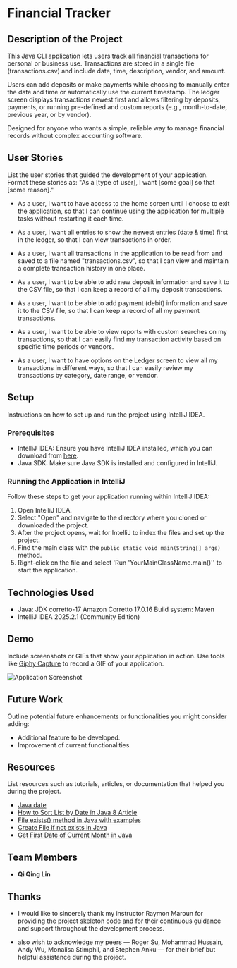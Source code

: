 # Financial Tracker 

## Description of the Project

This Java CLI application lets users track all financial transactions for personal or business use. 
Transactions are stored in a single file (transactions.csv) and include date, time, description, vendor, and amount.

Users can add deposits or make payments while choosing to manually enter the date and time or automatically use the current timestamp. 
The ledger screen displays transactions newest first and allows filtering by deposits, payments, or running pre-defined and custom reports (e.g., month-to-date, previous year, or by vendor).

Designed for anyone who wants a simple, reliable way to manage financial records without complex accounting software.


## User Stories

List the user stories that guided the development of your application. Format these stories as: "As a [type of user], I want [some goal] so that [some reason]."

- As a user, I want to have access to the home screen until I choose to exit the application,
so that I can continue using the application for multiple tasks without restarting it each time.

- As a user, I want all entries to show the newest entries (date & time) first in the ledger,
so that I can view transactions in order.

- As a user, I want all transactions in the application to be read from and saved to a file named "transactions.csv",
so that I can view and maintain a complete transaction history in one place.

- As a user, I want to be able to add new deposit information and save it to the CSV file,
so that I can keep a record of all my deposit transactions.

- As a user, I want to be able to add payment (debit) information and save it to the CSV file,
so that I can keep a record of all my payment transactions.

- As a user, I want to be able to view reports with custom searches on my transactions,
so that I can easily find my transaction activity based on specific time periods or vendors.

- As a user, I want to have options on the Ledger screen to view all my transactions in different ways,
so that I can easily review my transactions by category, date range, or vendor.
## Setup

Instructions on how to set up and run the project using IntelliJ IDEA.

### Prerequisites

- IntelliJ IDEA: Ensure you have IntelliJ IDEA installed, which you can download from [here](https://www.jetbrains.com/idea/download/).
- Java SDK: Make sure Java SDK is installed and configured in IntelliJ.

### Running the Application in IntelliJ

Follow these steps to get your application running within IntelliJ IDEA:

1. Open IntelliJ IDEA.
2. Select "Open" and navigate to the directory where you cloned or downloaded the project.
3. After the project opens, wait for IntelliJ to index the files and set up the project.
4. Find the main class with the `public static void main(String[] args)` method.
5. Right-click on the file and select 'Run 'YourMainClassName.main()'' to start the application.

## Technologies Used

- Java: JDK corretto-17 Amazon Corretto 17.0.16
  Build system: Maven
- IntelliJ IDEA 2025.2.1 (Community Edition)

## Demo

Include screenshots or GIFs that show your application in action. Use tools like [Giphy Capture](https://giphy.com/apps/giphycapture) to record a GIF of your application.

![Application Screenshot](path/to/your/screenshot.png)

## Future Work

Outline potential future enhancements or functionalities you might consider adding:

- Additional feature to be developed.
- Improvement of current functionalities.

## Resources

List resources such as tutorials, articles, or documentation that helped you during the project.

- [Java date](https://beginnersbook.com/2013/05/java-date/)
- [How to Sort List by Date in Java 8 Article](https://javatechonline.com/how-to-sort-list-by-date-in-java-8/)
- [File exists() method in Java with examples](https://www.geeksforgeeks.org/java/file-exists-method-in-java-with-examples/)
- [Create File if not exists in Java ](https://www.w3docs.com/snippets/java/java-fileoutputstream-create-file-if-not-exists.html#:~:text=To%20create%20a%20file%20using,file%20file%2Dio%20new%2Doperator)
- [Get First Date of Current Month in Java](https://www.baeldung.com/java-current-month-start-date)

## Team Members

- **Qi Qing Lin** 


## Thanks

- I would like to sincerely thank my instructor Raymon Maroun for providing the project skeleton code and for 
their continuous guidance and support throughout the development process.

- also wish to acknowledge my peers — Roger Su, Mohammad Hussain, Andy Wu, Monalisa Stimphil, and Stephen Anku — 
for their brief but helpful assistance during the project.
